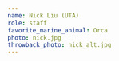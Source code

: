 ```yaml
---
name: Nick Liu (UTA)
role: staff
favorite_marine_animal: Orca
photo: nick.jpg
throwback_photo: nick_alt.jpg
---
```

